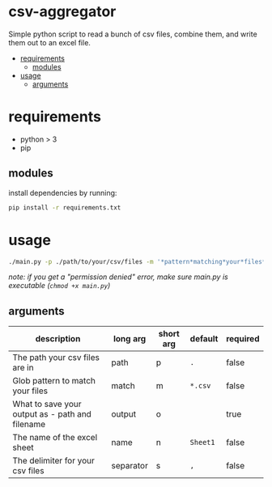 # csv-aggregator

Simple python script to read a bunch of csv files, combine them, and write them out to an excel file.

- [requirements](#requirements)
  - [modules](#modules)
- [usage](#usage)
  - [arguments](#arguments)

# requirements

* python > 3
* pip

## modules

install dependencies by running:

```bash
pip install -r requirements.txt
```

# usage

```bash
./main.py -p ./path/to/your/csv/files -m '*pattern*matching*your*files*.csv' -o 'output_file_name.xlsx'
```

*note: if you get a "permission denied" error, make sure main.py is executable (`chmod +x main.py`)*

## arguments

| description                                     | long arg  | short arg | default  | required |
| ----------------------------------------------- | --------- | --------- | -------- | -------- |
| The path your csv files are in                  | path      | p         | `.`      | false    |
| Glob pattern to match your files                | match     | m         | `*.csv`  | false    |
| What to save your output as - path and filename | output    | o         |          | true     |
| The name of the excel sheet                     | name      | n         | `Sheet1` | false    |
| The delimiter for your csv files                | separator | s         | `,`      | false    |
